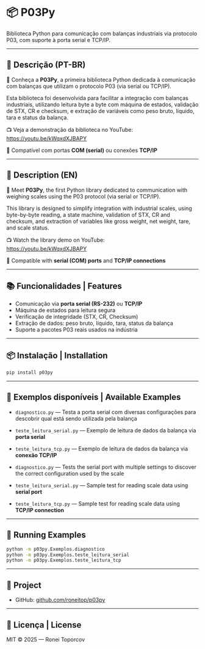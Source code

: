 # 📦 P03Py

Biblioteca Python para comunicação com balanças industriais via protocolo P03, com suporte à porta serial e TCP/IP.

---

## 📝 Descrição (PT-BR)

🚀 Conheça a **P03Py**, a primeira biblioteca Python dedicada à comunicação com balanças que utilizam o protocolo P03 (via serial ou TCP/IP).

Esta biblioteca foi desenvolvida para facilitar a integração com balanças industriais, utilizando leitura byte a byte com máquina de estados, validação de STX, CR e checksum, e extração de variáveis como peso bruto, líquido, tara e status da balança.

📺 Veja a demonstração da biblioteca no YouTube:  
https://youtu.be/kWqxdXJBAPY

🔧 Compatível com portas **COM (serial)** ou conexões **TCP/IP**

---

## 📝 Description (EN)

🚀 Meet **P03Py**, the first Python library dedicated to communication with weighing scales using the P03 protocol (via serial or TCP/IP).

This library is designed to simplify integration with industrial scales, using byte-by-byte reading, a state machine, validation of STX, CR and checksum, and extraction of variables like gross weight, net weight, tare, and scale status.

📺 Watch the library demo on YouTube:  
https://youtu.be/kWqxdXJBAPY

🔧 Compatible with **serial (COM) ports** and **TCP/IP connections**

---

## 📚 Funcionalidades | Features

- Comunicação via **porta serial (RS-232)** ou **TCP/IP**
- Máquina de estados para leitura segura
- Verificação de integridade (STX, CR, Checksum)
- Extração de dados: peso bruto, líquido, tara, status da balança
- Suporte a pacotes P03 reais usados na indústria

---

## 📦 Instalação | Installation

```bash
pip install p03py
```

---

## 📁 Exemplos disponíveis | Available Examples

- `diagnostico.py` — Testa a porta serial com diversas configurações para descobrir qual está sendo utilizada pela balança  
- `teste_leitura_serial.py` — Exemplo de leitura de dados da balança via **porta serial**  
- `teste_leitura_tcp.py` — Exemplo de leitura de dados da balança via **conexão TCP/IP**

- `diagnostico.py` — Tests the serial port with multiple settings to discover the correct configuration used by the scale  
- `teste_leitura_serial.py` — Sample test for reading scale data using **serial port**  
- `teste_leitura_tcp.py` — Sample test for reading scale data using **TCP/IP connection**

---
## 🧪 Running Examples

```bash
python -m p03py.Exemplos.diagnostico
python -m p03py.Exemplos.teste_leitura_serial
python -m p03py.Exemplos.teste_leitura_tcp
```
---

## 🔗 Project

- GitHub: [github.com/roneitop/p03py](https://github.com/roneitop/p03py)

---


## 📄 Licença | License

MIT © 2025 — Ronei Toporcov
